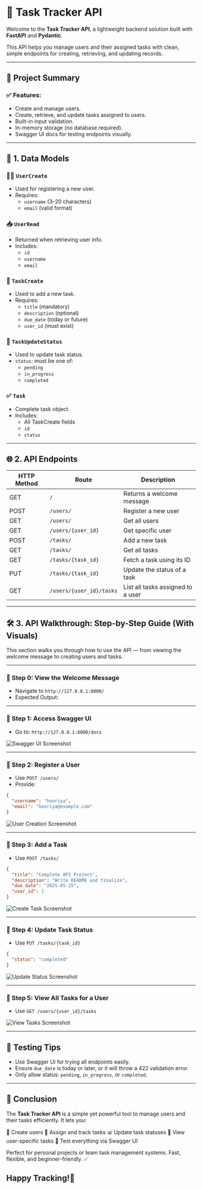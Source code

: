 
# 📌 Task Tracker API

Welcome to the **Task Tracker API**, a lightweight backend solution built with **FastAPI** and **Pydantic**.

This API helps you manage users and their assigned tasks with clean, simple endpoints for creating, retrieving, and updating records.

---

## 🚀 Project Summary

### ✅ Features:
- Create and manage users.
- Create, retrieve, and update tasks assigned to users.
- Built-in input validation.
- In-memory storage (no database required).
- Swagger UI docs for testing endpoints visually.

---

## 🧩 1. Data Models

### 🧑‍💻 `UserCreate`
- Used for registering a new user.
- Requires:
  - `username` (3–20 characters)
  - `email` (valid format)

### 📥 `UserRead`
- Returned when retrieving user info.
- Includes:
  - `id`
  - `username`
  - `email`

### 📝 `TaskCreate`
- Used to add a new task.
- Requires:
  - `title` (mandatory)
  - `description` (optional)
  - `due_date` (today or future)
  - `user_id` (must exist)

### 🔁 `TaskUpdateStatus`
- Used to update task status.
- `status`: must be one of:
  - `pending`
  - `in_progress`
  - `completed`

### ✅ `Task`
- Complete task object.
- Includes:
  - All TaskCreate fields
  - `id`
  - `status`

---

## 🌐 2. API Endpoints

| HTTP Method | Route                    | Description                             |
|-------------|--------------------------|-----------------------------------------|
| GET         | `/`                      | Returns a welcome message               |
| POST        | `/users/`                | Register a new user                     |
| GET         | `/users/`                | Get all users                           |
| GET         | `/users/{user_id}`       | Get specific user                       |
| POST        | `/tasks/`                | Add a new task                          |
| GET         | `/tasks/`                | Get all tasks                           |
| GET         | `/tasks/{task_id}`       | Fetch a task using its ID               |
| PUT         | `/tasks/{task_id}`       | Update the status of a task             |
| GET         | `/users/{user_id}/tasks` | List all tasks assigned to a user       |

---

## 🛠️ 3. API Walkthrough: Step-by-Step Guide (With Visuals)

This section walks you through how to use the API — from viewing the welcome message to creating users and tasks.

---

### 🔹 Step 0: View the Welcome Message

- Navigate to `http://127.0.0.1:8000/`
- Expected Output:
  


---

### 🔹 Step 1: Access Swagger UI

- Go to: `http://127.0.0.1:8000/docs`

![Swagger UI Screenshot](screenshots/swagger.png)

---

### 🔹 Step 2: Register a User

- Use `POST /users/`
- Provide:
```json
{
  "username": "hooriya",
  "email": "hooriya@example.com"
}
```
![User Creation Screenshot](screenshots/create_user.png)

---

### 🔹 Step 3: Add a Task

- Use `POST /tasks/`
```json
{
  "title": "Complete API Project",
  "description": "Write README and finalize",
  "due_date": "2025-05-15",
  "user_id": 1
}
```
![Create Task Screenshot](screenshots/create_task.png)

---

### 🔹 Step 4: Update Task Status

- Use `PUT /tasks/{task_id}`
```json
{
  "status": "completed"
}
```
![Update Status Screenshot](screenshots/update_status.png)

---

### 🔹 Step 5: View All Tasks for a User

- Use `GET /users/{user_id}/tasks`

![View Tasks Screenshot](screenshots/view_tasks.png)

---

## 🧪 Testing Tips

- Use Swagger UI for trying all endpoints easily.
- Ensure `due_date` is today or later, or it will throw a 422 validation error.
- Only allow status: `pending`, `in_progress`, or `completed`.

---


## 🎯 Conclusion
The **Task Tracker API** is a simple yet powerful tool to manage users and their tasks efficiently.
It lets you:

👥 Create users
📝 Assign and track tasks
📊 Update task statuses
🔗 View user-specific tasks
🧪 Test everything via Swagger UI

Perfect for personal projects or team task management systems.
Fast, flexible, and beginner-friendly. ✅

Happy Tracking!🚀
---
